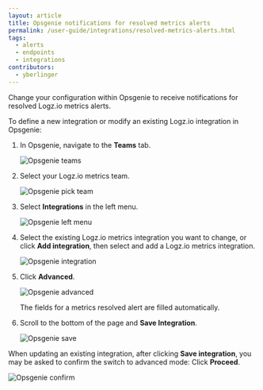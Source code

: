 ```yaml
---
layout: article
title: Opsgenie notifications for resolved metrics alerts
permalink: /user-guide/integrations/resolved-metrics-alerts.html
tags:
  - alerts
  - endpoints
  - integrations
contributors:
  - yberlinger
---
```

Change your configuration within Opsgenie to receive notifications for resolved Logz.io metrics alerts.

To define a new integration or modify an existing Logz.io integration in Opsgenie:

1.  In Opsgenie, navigate to the **Teams** tab.

    ![Opsgenie teams](https://dytvr9ot2sszz.cloudfront.net/logz-docs/opsgenie-resolved-metrics/opsgenie_teams.png)

2.  Select your Logz.io metrics team.

    ![Opsgenie pick team](https://dytvr9ot2sszz.cloudfront.net/logz-docs/opsgenie-resolved-metrics/opsgenie_pick_team.png)

3.  Select **Integrations**  in the left menu.

    ![Opsgenie left menu](https://dytvr9ot2sszz.cloudfront.net/logz-docs/opsgenie-resolved-metrics/integrations_left_menu_panel.png)

4.  Select the existing Logz.io metrics integration you want to change, or click **Add integration**, then select and add a Logz.io metrics integration.

    ![Opsgenie integration](https://dytvr9ot2sszz.cloudfront.net/logz-docs/opsgenie-resolved-metrics/existing_integration.png)

5.  Click **Advanced**.

    ![Opsgenie advanced](https://dytvr9ot2sszz.cloudfront.net/logz-docs/opsgenie-resolved-metrics/advanced.png)

    The fields for a metrics resolved alert are filled automatically.

6.  Scroll to the bottom of the page and **Save Integration**.

    ![Opsgenie save](https://dytvr9ot2sszz.cloudfront.net/logz-docs/opsgenie-resolved-metrics/save_integration.png)

When updating an existing integration, after clicking **Save integration**, you may be asked to confirm the switch to advanced mode: Click **Proceed**.

![Opsgenie confirm](https://dytvr9ot2sszz.cloudfront.net/logz-docs/opsgenie-resolved-metrics/opsgenie_confirm_advanced.png)
